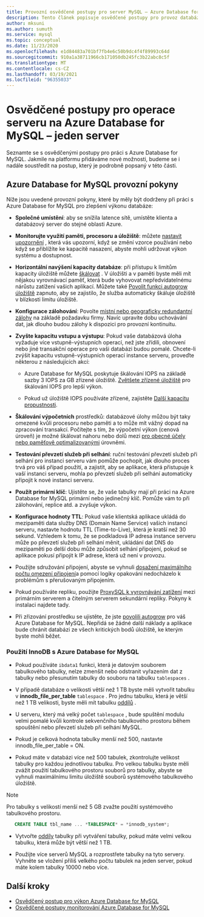 ```yaml
---
title: Provozní osvědčené postupy pro server MySQL – Azure Database for MySQL
description: Tento článek popisuje osvědčené postupy pro provoz databáze MySQL v Azure.
author: mksuni
ms.author: sumuth
ms.service: mysql
ms.topic: conceptual
ms.date: 11/23/2020
ms.openlocfilehash: e1d84483a701bf7fb4e6c50b9dc4f4f89993c64d
ms.sourcegitcommit: 910a1a38711966cb171050db245fc3b22abc8c5f
ms.translationtype: MT
ms.contentlocale: cs-CZ
ms.lasthandoff: 03/19/2021
ms.locfileid: "96355033"
---
```

# <a name="best-practices-for-server-operations-on-azure-database-for-mysql--single-server"></a>Osvědčené postupy pro operace serveru na Azure Database for MySQL – jeden server

Seznamte se s osvědčenými postupy pro práci s Azure Database for MySQL. Jakmile na platformu přidáváme nové možnosti, budeme se i nadále soustředit na postup, který je podrobně popsaný v této části.

## <a name="azure-database-for-mysql-operational-guidelines"></a>Azure Database for MySQL provozní pokyny 

Níže jsou uvedené provozní pokyny, které by měly být dodrženy při práci s Azure Database for MySQL pro zlepšení výkonu databáze: 

* **Společné umístění**: aby se snížila latence sítě, umístěte klienta a databázový server do stejné oblasti Azure.

* **Monitorujte využití paměti, procesoru a úložiště**: můžete [nastavit upozornění](howto-alert-on-metric.md) , která vás upozorní, když se změní vzorce používání nebo když se přiblížíte ke kapacitě nasazení, abyste mohli udržovat výkon systému a dostupnost. 

* **Horizontální navýšení kapacity databáze**: při přístupu k limitům kapacity úložiště můžete [škálovat](howto-create-manage-server-portal.md) . V úložišti a v paměti byste měli mít nějakou vyrovnávací paměť, která bude vyhovovat nepředvídatelnému nárůstu zatížení vašich aplikací. Můžete také [Povolit funkci autogrow úložiště](howto-auto-grow-storage-portal.md) zapnuto, aby se zajistilo, že služba automaticky škáluje úložiště v blízkosti limitu úložiště. 

* **Konfigurace zálohování**: Povolte [místní nebo geograficky redundantní zálohy](howto-restore-server-portal.md#set-backup-configuration) na základě požadavku firmy. Navíc upravíte dobu uchovávání dat, jak dlouho budou zálohy k dispozici pro provozní kontinuitu. 

* **Zvyšte kapacitu vstupu a výstupu**: Pokud vaše databázová úloha vyžaduje více vstupně-výstupních operací, než jste zřídili, obnovení nebo jiné transakční operace pro vaši databázi budou pomalé. Chcete-li zvýšit kapacitu vstupně-výstupních operací instance serveru, proveďte některou z následujících akcí: 

    * Azure Database for MySQL poskytuje škálování IOPS na základě sazby 3 IOPS za GB zřízené úložiště. [Zvětšete zřízené úložiště](howto-create-manage-server-portal.md#scale-storage-up) pro škálování IOPS pro lepší výkon. 

    * Pokud už úložiště IOPS používáte zřízené, zajistěte [Další kapacitu propustnosti](howto-create-manage-server-portal.md#scale-storage-up). 

* **Škálování výpočetních** prostředků: databázové úlohy můžou být taky omezené kvůli procesoru nebo paměti a to může mít vážný dopad na zpracování transakcí. Počítejte s tím, že výpočetní výkon (cenová úroveň) je možné škálovat nahoru nebo dolů mezi [pro obecné účely nebo paměťově optimalizovanými](concepts-pricing-tiers.md) úrovněmi. 

* **Testování převzetí služeb při selhání**: ruční testování převzetí služeb při selhání pro instanci serveru vám pomůže pochopit, jak dlouho proces trvá pro váš případ použití, a zajistit, aby se aplikace, která přistupuje k vaší instanci serveru, mohla po převzetí služeb při selhání automaticky připojit k nové instanci serveru.

* **Použít primární klíč**: Ujistěte se, že vaše tabulky mají při práci na Azure Database for MySQL primární nebo jedinečný klíč. Pomůže vám to při zálohování, replice atd. a zvyšuje výkon.

* **Konfigurace hodnoty TTL**: Pokud vaše klientská aplikace ukládá do mezipaměti data služby DNS (Domain Name Service) vašich instancí serveru, nastavte hodnotu TTL (Time-to-Live), která je kratší než 30 sekund. Vzhledem k tomu, že se podkladová IP adresa instance serveru může po převzetí služeb při selhání měnit, ukládání dat DNS do mezipaměti po delší dobu může způsobit selhání připojení, pokud se aplikace pokusí připojit k IP adrese, která už není v provozu.

* Použijte sdružování připojení, abyste se vyhnuli [dosažení maximálního počtu omezení připojení](concepts-server-parameters.md#max_connections)a pomocí logiky opakování nedocházelo k problémům s přerušovaným připojením. 

* Pokud používáte repliku, použijte [ProxySQL k vyrovnávání zatížení](https://techcommunity.microsoft.com/t5/azure-database-for-mysql/scaling-an-azure-database-for-mysql-workload-running-on/ba-p/1105847) mezi primárním serverem a čitelným serverem sekundární repliky. Pokyny k instalaci najdete tady. </br> 

* Při zřizování prostředku se ujistěte, že jste [povolili autogrow](howto-auto-grow-storage-portal.md) pro váš Azure Database for MySQL. Nepřidá se žádné další náklady a aplikace bude chránit databázi ze všech kritických bodů úložiště, ke kterým byste mohli běžet. </br> 


### <a name="using-innodb-with-azure-database-for-mysql"></a>Použití InnoDB s Azure Database for MySQL

*   Pokud používáte `ibdata1` funkci, která je datovým souborem tabulkového tabulky, nelze zmenšit nebo odstranit vyřazením dat z tabulky nebo přesunutím tabulky do souboru na tabulku `tablespaces` .

* V případě databáze o velikosti větší než 1 TB byste měli vytvořit tabulku v **innodb_file_per_table** `tablespace` . Pro jednu tabulku, která je větší než 1 TB velikosti, byste měli mít tabulku [oddílů](https://dev.mysql.com/doc/refman/5.7/en/partitioning.html) .

*   U serveru, který má velký počet `tablespace` , bude spuštění modulu velmi pomalé kvůli kontrole sekvenčního tabulkového prostoru během spouštění nebo převzetí služeb při selhání MySQL. 

* Pokud je celková hodnota tabulky menší než 500, nastavte innodb_file_per_table = ON.

* Pokud máte v databázi více než 500 tabulek, zkontrolujte velikost tabulky pro každou jednotlivou tabulku. Pro velkou tabulku byste měli zvážit použití tabulkového prostoru souborů pro tabulky, abyste se vyhnuli maximálnímu limitu úložiště souborů systémového tabulkového úložiště.

> [!NOTE]
> Pro tabulky s velikostí menší než 5 GB zvažte použití systémového tabulkového prostoru. 
> ```sql
>    CREATE TABLE tbl_name ... *TABLESPACE* = *innodb_system*;
> ```

* Vytvořte [oddíly](https://dev.mysql.com/doc/refman/5.7/en/partitioning.html) tabulky při vytváření tabulky, pokud máte velmi velkou tabulku, která může být větší než 1 TB.

* Použijte více serverů MySQL a rozprostřete tabulky na tyto servery. Vyhněte se vložení příliš velkého počtu tabulek na jeden server, pokud máte kolem tabulky 10000 nebo více. 

## <a name="next-steps"></a>Další kroky
- [Osvědčený postup pro výkon Azure Database for MySQL](concept-performance-best-practices.md)
- [Osvědčené postupy monitorování Azure Database for MySQL](concept-monitoring-best-practices.md)
